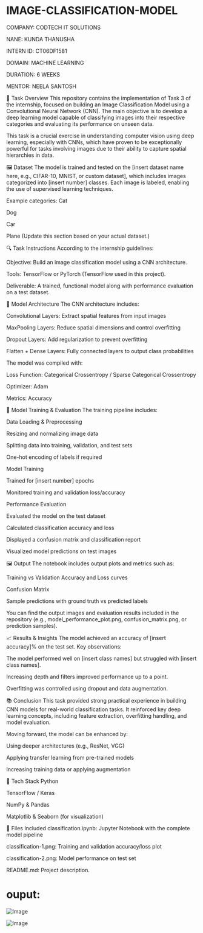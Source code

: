 # IMAGE-CLASSIFICATION-MODEL

COMPANY: CODTECH IT SOLUTIONS

NANE: KUNDA THANUSHA

INTERN ID: CT06DF1581

DOMAIN: MACHINE LEARNING

DURATION: 6 WEEKS

MENTOR: NEELA SANTOSH

📝 Task Overview
This repository contains the implementation of Task 3 of the internship, focused on building an Image Classification Model using a Convolutional Neural Network (CNN). The main objective is to develop a deep learning model capable of classifying images into their respective categories and evaluating its performance on unseen data.

This task is a crucial exercise in understanding computer vision using deep learning, especially with CNNs, which have proven to be exceptionally powerful for tasks involving images due to their ability to capture spatial hierarchies in data.

🖼️ Dataset
The model is trained and tested on the [insert dataset name here, e.g., CIFAR-10, MNIST, or custom dataset], which includes images categorized into [insert number] classes. Each image is labeled, enabling the use of supervised learning techniques.

Example categories:
Cat

Dog

Car

Plane
(Update this section based on your actual dataset.)

🔍 Task Instructions
According to the internship guidelines:

Objective: Build an image classification model using a CNN architecture.

Tools: TensorFlow or PyTorch (TensorFlow used in this project).

Deliverable: A trained, functional model along with performance evaluation on a test dataset.

🧠 Model Architecture
The CNN architecture includes:

Convolutional Layers: Extract spatial features from input images

MaxPooling Layers: Reduce spatial dimensions and control overfitting

Dropout Layers: Add regularization to prevent overfitting

Flatten + Dense Layers: Fully connected layers to output class probabilities

The model was compiled with:

Loss Function: Categorical Crossentropy / Sparse Categorical Crossentropy

Optimizer: Adam

Metrics: Accuracy

🔬 Model Training & Evaluation
The training pipeline includes:

Data Loading & Preprocessing

Resizing and normalizing image data

Splitting data into training, validation, and test sets

One-hot encoding of labels if required

Model Training

Trained for [insert number] epochs

Monitored training and validation loss/accuracy

Performance Evaluation

Evaluated the model on the test dataset

Calculated classification accuracy and loss

Displayed a confusion matrix and classification report

Visualized model predictions on test images

🖼️ Output
The notebook includes output plots and metrics such as:

Training vs Validation Accuracy and Loss curves

Confusion Matrix

Sample predictions with ground truth vs predicted labels

You can find the output images and evaluation results included in the repository (e.g., model_performance_plot.png, confusion_matrix.png, or prediction samples).

📈 Results & Insights
The model achieved an accuracy of [insert accuracy]% on the test set.
Key observations:

The model performed well on [insert class names] but struggled with [insert class names].

Increasing depth and filters improved performance up to a point.

Overfitting was controlled using dropout and data augmentation.

📚 Conclusion
This task provided strong practical experience in building CNN models for real-world classification tasks. It reinforced key deep learning concepts, including feature extraction, overfitting handling, and model evaluation.

Moving forward, the model can be enhanced by:

Using deeper architectures (e.g., ResNet, VGG)

Applying transfer learning from pre-trained models

Increasing training data or applying augmentation

🔧 Tech Stack
Python

TensorFlow / Keras

NumPy & Pandas

Matplotlib & Seaborn (for visualization)

📁 Files Included
classification.ipynb: Jupyter Notebook with the complete model pipeline

classification-1.png: Training and validation accuracy/loss plot

classification-2.png: Model performance on test set

README.md: Project description.

# ouput:

![Image](https://github.com/user-attachments/assets/f4bb86bc-ba14-4d06-a03f-1940909c65ab)

![Image](https://github.com/user-attachments/assets/b162c5d7-0a8d-453d-b656-7ffa53c05c14)
